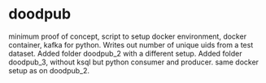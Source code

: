 # doodpub
minimum proof of concept, 
script to setup docker environment, docker container, kafka for python.
Writes out number of unique uids from  a test dataset.
Added folder doodpub_2 with a different setup.
Added folder doodpub_3, without ksql but python consumer and producer. same docker setup as on doodpub_2.
